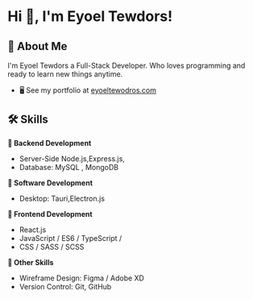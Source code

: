 # Hi 👋, I'm Eyoel Tewdors!


## 🚀 About Me
I'm Eyoel Tewdors a Full-Stack Developer. Who loves programming and ready to learn new things anytime.
* 🖥️  See my portfolio at [eyoeltewodros.com](http://eyoeltewodros.com)

## 🛠 Skills

**📌 Backend Development**
- Server-Side Node.js,Express.js,
- Database: MySQL , MongoDB 

**🤖 Software Development**
- Desktop: Tauri,Electron.js

**🎨 Frontend Development**
- React.js 
- JavaScript / ES6 / TypeScript / 
- CSS / SASS / SCSS

**🎁 Other Skills**
- Wireframe Design: Figma / Adobe XD
- Version Control: Git, GitHub




